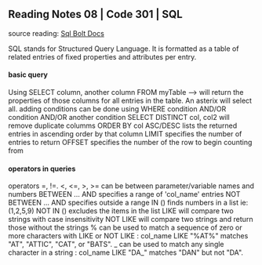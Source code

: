 ## Reading Notes 08 | Code 301 | SQL
source reading: [Sql Bolt Docs](https://sqlbolt.com/)

SQL stands for Structured Query Language.
It is formatted as a table of related entries of fixed properties and attributes per entry.
#### basic query
Using SELECT column, another column   FROM myTable   --> will return the properties of those columns for all entries in the table.
An asterix will select all.
adding conditions can be done using WHERE condition AND/OR condition AND/OR another condition
SELECT DISTINCT col, col2   will remove duplicate columms
ORDER BY col ASC/DESC lists the returned entries in ascending order by that column
LIMIT specifies the number of entries to return
OFFSET specifies the number of the row to begin counting from
#### operators in queries
operators =, !=. <, <=, >, >=   can be between parameter/variable names and numbers
BETWEEN ... AND  specifies a range of 'col_name' entries
NOT BETWEEN ... AND specifies outside a range
IN ()  finds numbers in a list ie: (1,2,5,9)
NOT IN () excludes the items in the list
LIKE  will compare two strings with case insensitivity
NOT LIKE will compare two strings and return those without the strings
% can be used to match a sequence of zero or more characters with LIKE or NOT LIKE :  col_name LIKE "%AT%" matches "AT", "ATTIC", "CAT", or "BATS".
_ can be used to match any single character in a string : col_name LIKE "DA_" matches "DAN" but not "DA".
